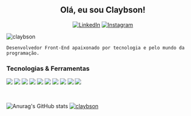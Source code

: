 <h2 align="center">Olá, eu sou Claybson!</h2>

<p align="center">
  <a href="https://www.linkedin.com/in/claybson-araujo/" target="_blank"><img src="https://img.shields.io/badge/LinkedIn-%230077B5.svg?&style=flat-square&logo=linkedin&logoColor=white" alt="LinkedIn"></a>
  <a href="https://www.instagram.com/claybson.araujo/" target="_blank"><img src="https://img.shields.io/badge/Instagram-%23E4405F.svg?&style=flat-square&logo=instagram&logoColor=white" alt="Instagram"></a>
</p>

<p align="left"> <img src="https://komarev.com/ghpvc/?username=claybson&label=Profile%20views&color=0e75b6&style=flat" alt="claybson" /> </p>

```
Desenvolvedor Front-End apaixonado por tecnologia e pelo mundo da programação.
````

### Tecnologias & Ferramentas

<p>
<img src="https://img.shields.io/badge/JavaScript-323330?style=for-the-badge&logo=javascript&logoColor=F7DF1E">
<img src="https://img.shields.io/badge/TypeScript-007ACC?style=for-the-badge&logo=typescript&logoColor=white">
<img src="https://img.shields.io/badge/React-20232A?style=for-the-badge&logo=react&logoColor=61DAFB">
<img src="https://img.shields.io/badge/styled--components-DB7093?style=for-the-badge&logo=styled-components&logoColor=white">
<img src="https://img.shields.io/badge/HTML5-E34F26?style=for-the-badge&logo=html5&logoColor=white">
<img src="https://img.shields.io/badge/CSS3-1572B6?style=for-the-badge&logo=css3&logoColor=white">
<img src="https://img.shields.io/badge/Bootstrap-563D7C?style=for-the-badge&logo=bootstrap&logoColor=white"/>
<img src="https://img.shields.io/badge/Sass-CC6699?style=for-the-badge&logo=sass&logoColor=white">
<img src="https://img.shields.io/badge/PHP-777BB4?style=for-the-badge&logo=php&logoColor=white"/>
<img src="https://img.shields.io/badge/GitHub-100000?style=for-the-badge&logo=github&logoColor=white"/>


</p>

<br>

![Anurag's GitHub stats](https://github-readme-stats.vercel.app/api?username=claybson&locale=pt-br&show_icons=true&theme=tokyonight)
[![claybson](https://github-readme-stats.vercel.app/api/top-langs/?username=claybson&locale=pt-br&hide=html&layout=compact=true&theme=tokyonight)](https://github.com/claybson/)



<!--
**claybson/claybson** is a ✨ _special_ ✨ repository because its `README.md` (this file) appears on your GitHub profile.

Here are some ideas to get you started:

- 🔭 I’m currently working on ...
- 🌱 I’m currently learning ...
- 👯 I’m looking to collaborate on ...
- 🤔 I’m looking for help with ...
- 💬 Ask me about ...
- 📫 How to reach me: ...
- 😄 Pronouns: ...
- ⚡ Fun fact: ...
-->
